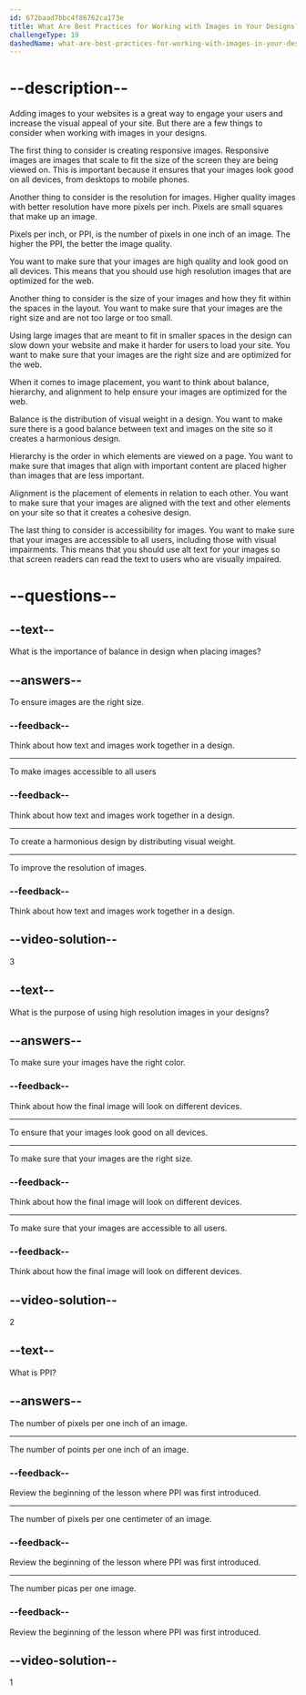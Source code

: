 ```yaml
---
id: 672baad7bbc4f86762ca173e
title: What Are Best Practices for Working with Images in Your Designs?
challengeType: 19
dashedName: what-are-best-practices-for-working-with-images-in-your-designs
---
```


# --description--

Adding images to your websites is a great way to engage your users and increase the visual appeal of your site. But there are a few things to consider when working with images in your designs.

The first thing to consider is creating responsive images. Responsive images are images that scale to fit the size of the screen they are being viewed on. This is important because it ensures that your images look good on all devices, from desktops to mobile phones.

Another thing to consider is the resolution for images. Higher quality images with better resolution have more pixels per inch. Pixels are small squares that make up an image.

Pixels per inch, or PPI, is the number of pixels in one inch of an image. The higher the PPI, the better the image quality.

You want to make sure that your images are high quality and look good on all devices. This means that you should use high resolution images that are optimized for the web.

Another thing to consider is the size of your images and how they fit within the spaces in the layout. You want to make sure that your images are the right size and are not too large or too small.

Using large images that are meant to fit in smaller spaces in the design can slow down your website and make it harder for users to load your site. You want to make sure that your images are the right size and are optimized for the web.

When it comes to image placement, you want to think about balance, hierarchy, and alignment to help ensure your images are optimized for the web.

Balance is the distribution of visual weight in a design. You want to make sure there is a good balance between text and images on the site so it creates a harmonious design.

Hierarchy is the order in which elements are viewed on a page. You want to make sure that images that align with important content are placed higher than images that are less important.

Alignment is the placement of elements in relation to each other. You want to make sure that your images are aligned with the text and other elements on your site so that it creates a cohesive design.

The last thing to consider is accessibility for images. You want to make sure that your images are accessible to all users, including those with visual impairments. This means that you should use alt text for your images so that screen readers can read the text to users who are visually impaired.

# --questions--

## --text--

What is the importance of balance in design when placing images?

## --answers--

To ensure images are the right size.

### --feedback--

Think about how text and images work together in a design.

---

To make images accessible to all users

### --feedback--

Think about how text and images work together in a design.

---

To create a harmonious design by distributing visual weight.

---

To improve the resolution of images.

### --feedback--

Think about how text and images work together in a design.

## --video-solution--

3

## --text--

What is the purpose of using high resolution images in your designs?

## --answers--

To make sure your images have the right color.

### --feedback--

Think about how the final image will look on different devices.

---

To ensure that your images look good on all devices.

---

To make sure that your images are the right size.

### --feedback--

Think about how the final image will look on different devices.

---

To make sure that your images are accessible to all users.

### --feedback--

Think about how the final image will look on different devices.

## --video-solution--

2

## --text--

What is PPI?

## --answers--

The number of pixels per one inch of an image.

---

The number of points per one inch of an image.

### --feedback--

Review the beginning of the lesson where PPI was first introduced.

---

The number of pixels per one centimeter of an image.

### --feedback--

Review the beginning of the lesson where PPI was first introduced.

---

The number picas per one image.

### --feedback--

Review the beginning of the lesson where PPI was first introduced.

## --video-solution--

1
